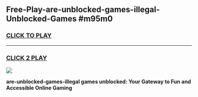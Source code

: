
## Free-Play-are-unblocked-games-illegal-Unblocked-Games #m95m0
<h3>
<a href="https://news.freeplayer.one?title=are-unblocked-games-illegal&ref=8M">CLICK TO PLAY</a></h3>
<hr>

<h3>
<a href="https://news.freeplayer.one?title=are-unblocked-games-illegal&ref=8M">CLICK 2 PLAY</a>
  
</h3>

<a href="https://news.freeplayer.one?title=are-unblocked-games-illegal&ref=8M"><img src="https://clearcache.store/games.png"></a>


**are-unblocked-games-illegal games unblocked: Your Gateway to Fun and Accessible Online Gaming**
